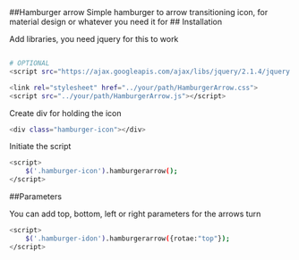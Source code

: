 <snippet>
  <content>
##Hamburger arrow
Simple hamburger to arrow transitioning icon, for material design
or whatever you need it for
## Installation

Add libraries, you need jquery for this to work

```bash

# OPTIONAL
<script src="https://ajax.googleapis.com/ajax/libs/jquery/2.1.4/jquery.min.js"></script>

<link rel="stylesheet" href="../your/path/HamburgerArrow.css">
<script src="../your/path/HamburgerArrow.js"></script>
```

Create div for holding the icon

```bash
<div class="hamburger-icon"></div>
```

Initiate the script

```bash
<script>
	$('.hamburger-icon').hamburgerarrow();
</script>
```

##Parameters

You can add top, bottom, left or right parameters for the arrows turn
```bash
<script>
	$('.hamburger-idon').hamburgerarrow({rotae:"top"});
</script>
```

</content>

</snippet>
